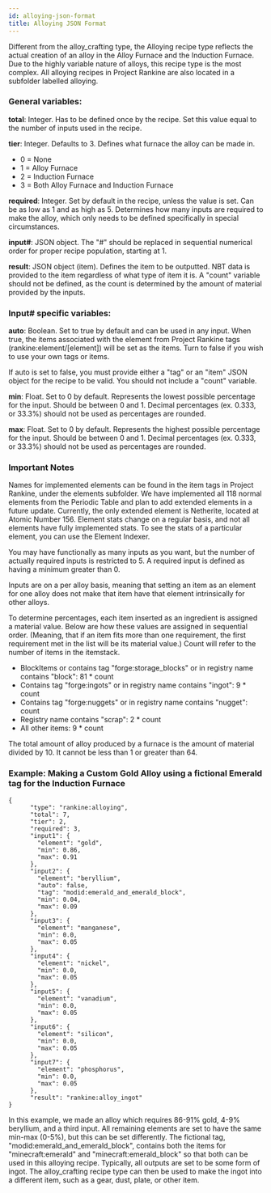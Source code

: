 ```yaml
---
id: alloying-json-format
title: Alloying JSON Format
---
```


Different from the alloy_crafting type, the Alloying recipe type reflects the actual creation of an alloy in the Alloy Furnace and the Induction Furnace. Due to the highly variable nature of alloys, this recipe type is the most complex. All alloying recipes in Project Rankine are also located in a subfolder labelled alloying.

### General variables:

**total**: Integer. Has to be defined once by the recipe. Set this value equal to the number of inputs used in the recipe.

**tier**: Integer. Defaults to 3. Defines what furnace the alloy can be made in.
* 0 = None
* 1 = Alloy Furnace
* 2 = Induction Furnace
* 3 = Both Alloy Furnace and Induction Furnace

**required**: Integer. Set by default in the recipe, unless the value is set. Can be as low as 1 and as high as 5. Determines how many inputs are required to make the alloy, which only needs to be defined specifically in special circumstances.

**input#**: JSON object. The "#" should be replaced in sequential numerical order for proper recipe population, starting at 1.  

**result**: JSON object (item). Defines the item to be outputted. NBT data is provided to the item regardless of what type of item it is. A "count" variable should not be defined, as the count is determined by the amount of material provided by the inputs. 

### Input# specific variables:

**auto**: Boolean. Set to true by default and can be used in any input. When true, the items associated with the element from Project Rankine tags (rankine:element/[element]) will be set as the items. Turn to false if you wish to use your own tags or items.

If auto is set to false, you must provide either a "tag" or an "item" JSON object for the recipe to be valid. You should not include a "count" variable.

**min**: Float. Set to 0 by default. Represents the lowest possible percentage for the input. Should be between 0 and 1. Decimal percentages (ex. 0.333, or 33.3%) should not be used as percentages are rounded.

**max**: Float. Set to 0 by default. Represents the highest possible percentage for the input. Should be between 0 and 1. Decimal percentages (ex. 0.333, or 33.3%) should not be used as percentages are rounded.

### Important Notes

Names for implemented elements can be found in the item tags in Project Rankine, under the elements subfolder. We have implemented all 118 normal elements from the Periodic Table and plan to add extended elements in a future update. Currently, the only extended element is Netherite, located at Atomic Number 156. Element stats change on a regular basis, and not all elements have fully implemented stats. To see the stats of a particular element, you can use the Element Indexer.

You may have functionally as many inputs as you want, but the number of actually required inputs is restricted to 5. A required input is defined as having a minimum greater than 0.

Inputs are on a per alloy basis, meaning that setting an item as an element for one alloy does not make that item have that element intrinsically for other alloys.

To determine percentages, each item inserted as an ingredient is assigned a material value. Below are how these values are assigned in sequential order. (Meaning, that if an item fits more than one requirement, the first requirement met in the list will be its material value.) 
Count will refer to the number of items in the itemstack.
* BlockItems or contains tag "forge:storage_blocks" or in registry name contains "block": 81 * count
* Contains tag "forge:ingots" or in registry name contains "ingot": 9 * count
* Contains tag "forge:nuggets" or in registry name contains "nugget": count
* Registry name contains "scrap": 2 * count
* All other items: 9 * count

The total amount of alloy produced by a furnace is the amount of material divided by 10. It cannot be less than 1 or greater than 64.

### Example: Making a Custom Gold Alloy using a fictional Emerald tag for the Induction Furnace
```
{
	  "type": "rankine:alloying",
	  "total": 7,
	  "tier": 2,
	  "required": 3,
	  "input1": {
		"element": "gold",
		"min": 0.86,
		"max": 0.91
	  },
	  "input2": {
		"element": "beryllium",
		"auto": false,
		"tag": "modid:emerald_and_emerald_block",
		"min": 0.04,
		"max": 0.09
	  },
	  "input3": {
		"element": "manganese",
		"min": 0.0,
		"max": 0.05
	  },
	  "input4": {
		"element": "nickel",
		"min": 0.0,
		"max": 0.05
	  },
	  "input5": {
		"element": "vanadium",
		"min": 0.0,
		"max": 0.05
	  },
	  "input6": {
		"element": "silicon",
		"min": 0.0,
		"max": 0.05
	  },
	  "input7": {
		"element": "phosphorus",
		"min": 0.0,
		"max": 0.05
	  },
	  "result": "rankine:alloy_ingot"
}
```

In this example, we made an alloy which requires 86-91% gold, 4-9% beryllium, and a third input. All remaining elements are set to have the same min-max (0-5%), but this can be set differently. 
The fictional tag, "modid:emerald_and_emerald_block", contains both the items for "minecraft:emerald" and "minecraft:emerald_block" so that both can be used in this alloying recipe. Typically, all outputs are set to be some form of ingot. The alloy_crafting recipe type can then be used to make the ingot into a different item, such as a gear, dust, plate, or other item.